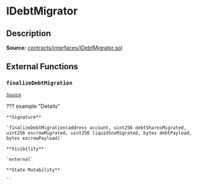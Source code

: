 # IDebtMigrator

## Description

**Source:** [contracts/interfaces/IDebtMigrator.sol](https://github.com/Synthetixio/synthetix/tree/v2.84.0-alpha/contracts/interfaces/IDebtMigrator.sol)

## External Functions

### `finalizeDebtMigration`

<sub>[Source](https://github.com/Synthetixio/synthetix/tree/v2.84.0-alpha/contracts/interfaces/IDebtMigrator.sol#L5)</sub>

??? example "Details"

    **Signature**

    `finalizeDebtMigration(address account, uint256 debtSharesMigrated, uint256 escrowMigrated, uint256 liquidSnxMigrated, bytes debtPayload, bytes escrowPayload)`

    **Visibility**

    `external`

    **State Mutability**

    ``
